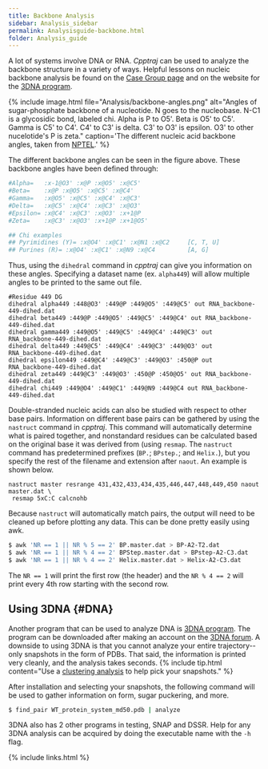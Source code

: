 ```yaml
---
title: Backbone Analysis
sidebar: Analysis_sidebar
permalink: Analysisguide-backbone.html
folder: Analysis_guide
---
```


<link rel="stylesheet" href="css/theme-purple.css">

A lot of systems involve DNA or RNA.
*Cpptraj* can be used to analyze the backbone structure in a variety of ways.
Helpful lessons on nucleic backbone analysis be found on the
[Case Group page](http://casegroup.rutgers.edu/lnotes/BioPhysChem_week5.pdf)
and on the website for the [3DNA program](http://x3dna.org/).

{% include image.html file="Analysis/backbone-angles.png"
alt="Angles of sugar-phosphate backbone of a nucleotide.
N goes to the nucleobase. N-C1 is a glycosidic bond, labeled chi.
Alpha is P to O5'. Beta is O5' to C5'. Gamma is C5' to C4'.
C4' to C3' is delta. C3' to O3' is epsilon. O3' to other nucelotide's P is zeta."
caption='The different nucleic acid backbone angles, taken from
<a href="http://nptel.ac.in/courses/104103018/module4/lec2/3.html">NPTEL</a>.' %}

The different backbone angles can be seen in the figure above.
These backbone angles have been defined through:
```bash
#Alpha=   :x-1@O3' :x@P :x@O5' :x@C5'
#Beta=    :x@P :x@O5' :x@C5' :x@C4'
#Gamma=   :x@O5' :x@C5' :x@C4' :x@C3'
#Delta=   :x@C5' :x@C4' :x@C3' :x@O3'
#Epsilon= :x@C4' :x@C3' :x@O3' :x+1@P
#Zeta=    :x@C3' :x@O3' :x+1@P :x+1@O5'

## Chi examples
## Pyrimidines (Y)= :x@O4' :x@C1' :x@N1 :x@C2     [C, T, U]
## Purines (R)= :x@O4' :x@C1' :x@N9 :x@C4         [A, G]
```

Thus, using the `dihedral` command in *cpptraj* can give you information on
these angles.
Specifying a dataset name (ex. `alpha449`) will allow multiple angles to be
printed to the same out file.
```
#Residue 449 DG
dihedral alpha449 :448@O3' :449@P :449@O5' :449@C5' out RNA_backbone-449-dihed.dat
dihedral beta449 :449@P :449@O5' :449@C5' :449@C4' out RNA_backbone-449-dihed.dat
dihedral gamma449 :449@O5' :449@C5' :449@C4' :449@C3' out RNA_backbone-449-dihed.dat
dihedral delta449 :449@C5' :449@C4' :449@C3' :449@O3' out RNA_backbone-449-dihed.dat
dihedral epsilon449 :449@C4' :449@C3' :449@O3' :450@P out RNA_backbone-449-dihed.dat
dihedral zeta449 :449@C3' :449@O3' :450@P :450@O5' out RNA_backbone-449-dihed.dat
dihedral chi449 :449@O4' :449@C1' :449@N9 :449@C4 out RNA_backbone-449-dihed.dat
```

Double-stranded nucleic acids can also be studied with respect to other base
pairs.
Information on different base pairs can be gathered by using the `nastruct`
command in *cpptraj*.
This command will automatically determine what is paired together, and
nonstandard residues can be calculated based on the original base it was
derived from (using `resmap`.
The `nastruct` command has predetermined prefixes (`BP.`; `BPstep.`; and
`Helix.`), but you specify the rest of the filename and extension after `naout`.
An example is shown below.
```
nastruct master resrange 431,432,433,434,435,446,447,448,449,450 naout master.dat \
 resmap 5xC:C calcnohb
```

Because `nastruct` will automatically match pairs, the output will need to be
cleaned up before plotting any data.
This can be done pretty easily using awk.
```bash
$ awk 'NR == 1 || NR % 5 == 2' BP.master.dat > BP-A2-T2.dat
$ awk 'NR == 1 || NR % 4 == 2' BPStep.master.dat > BPstep-A2-C3.dat
$ awk 'NR == 1 || NR % 4 == 2' Helix.master.dat > Helix-A2-C3.dat
```
The `NR == 1` will print the first row (the header) and the `NR % 4 == 2` will
print every 4th row starting with the second row.

## Using 3DNA {#DNA}

Another program that can be used to analyze DNA is
[3DNA program](http://x3dna.org/).
The program can be downloaded after making an account on the
[3DNA forum](http://forum.x3dna.org/site-announcements/download-instructions/).
A downside to using 3DNA is that you cannot analyze your entire
trajectory--only snapshots in the form of PDBs.
That said, the information is printed very cleanly, and the analysis takes
seconds.
{% include tip.html content="Use a
[clustering analysis](Analysisguide-clustering.html) to help pick your
snapshots." %}

After installation and selecting your snapshots, the following command will be
used to gather information on form, sugar puckering, and more.
```bash
$ find_pair WT_protein_system_md50.pdb | analyze
```

3DNA also has 2 other programs in testing, SNAP and DSSR.
Help for any 3DNA analysis can be acquired by doing the executable name with
the `-h` flag.

{% include links.html %}
